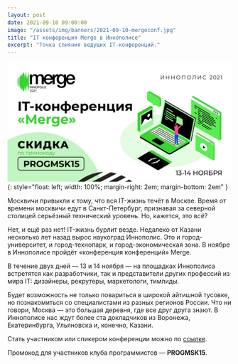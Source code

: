 ```yaml
---
layout: post
date: 2021-09-10 09:00:00
image: "/assets/img/banners/2021-09-10-mergeconf.jpg"
title: "IT конференция Merge в Иннополисе"
excerpt: "Точка слияния ведущих IT-конференций."
---
```


![Merge](/assets/img/banners/2021-09-10-mergeconf.jpg){: style="float: left; width: 100%; margin-right: 2em; margin-bottom: 2em" }

Москвичи привыкли к тому, что вся IT-жизнь течёт в Москве. Время от времени москвичи едут в Санкт-Петербург, признавая за северной столицей серьёзный технический уровень.
Но, кажется, это всё?

Нет, и ещё раз нет! IT-жизнь бурлит везде. Недалеко от Казани несколько лет назад вырос наукоград Иннополис. Это и город-университет, и город-технопарк, и город-экономическая зона. В ноябре в Иннополисе пройдёт «конференция конференций» Merge.

В течение двух дней — 13 и 14 ноября — на площадках Иннополиса встретятся как разработчики, так и представители других профессий из мира IT: дизайнеры, рекрутеры, маркетологи, тимлиды.

Будет возможность не только повариться в широкой айтишной тусовке, но познакомиться со специалистами из разных регионов России. Что ни говори, Москва — это большая деревня, где все друг друга знают. В Иннополисе нас ждут более ста докладчиков из Воронежа, Екатеринбурга, Ульяновска и, конечно, Казани.

Стать участником или спикером конференции можно по [ссылке](https://mergeconf.ru/).

Промокод для участников клуба программистов — **PROGMSK15**.